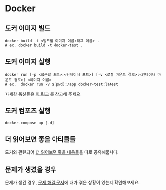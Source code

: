 # Docker

## 도커 이미지 빌드
```shell
docker build -t <빌드할 이미지 이름:태그 이름> .
# ex. docker build -t docker-test .
```

## 도커 이미지 실행
```shell
docker run [-p <접근할 포트>:<컨테이너 포트>] [-v <로컬 마운트 경로>:<컨테이너 마운트 경로>] <이미지 이름>
# ex.  docker run -v $(pwd):/app docker-test:latest
```
자세한 옵션들은 [이 링크](https://docs.docker.com/engine/reference/run/) 를 참고해 주세요.

## 도커 컴포즈 실행
```shell
docker-compose up [-d]
```

## 더 읽어보면 좋을 아티클들

도커와 관련되어 [더 읽어보면 좋을 내용들](./futher-readings.md)을 따로 공유해둡니다.

## 문제가 생겼을 경우

문제가 생긴 경우, [문제 해결 문서](./trouble-shooting.md)에 내가 겪은 상황이 있는지 확인해보세요.

